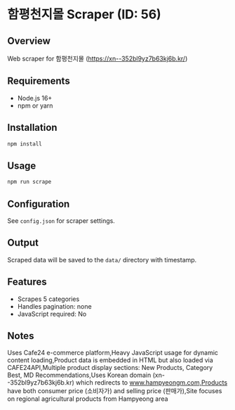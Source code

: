 # 함평천지몰 Scraper (ID: 56)

## Overview
Web scraper for 함평천지몰 (https://xn--352bl9yz7b63kj6b.kr/)

## Requirements
- Node.js 16+
- npm or yarn

## Installation
```bash
npm install
```

## Usage
```bash
npm run scrape
```

## Configuration
See `config.json` for scraper settings.

## Output
Scraped data will be saved to the `data/` directory with timestamp.

## Features
- Scrapes 5 categories
- Handles pagination: none
- JavaScript required: No

## Notes
Uses Cafe24 e-commerce platform,Heavy JavaScript usage for dynamic content loading,Product data is embedded in HTML but also loaded via CAFE24API,Multiple product display sections: New Products, Category Best, MD Recommendations,Uses Korean domain (xn--352bl9yz7b63kj6b.kr) which redirects to www.hampyeongm.com,Products have both consumer price (소비자가) and selling price (판매가),Site focuses on regional agricultural products from Hampyeong area
